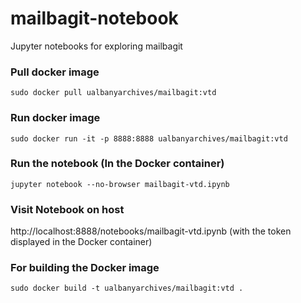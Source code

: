# mailbagit-notebook
Jupyter notebooks for exploring mailbagit

### Pull docker image

```
sudo docker pull ualbanyarchives/mailbagit:vtd
```

### Run docker image

```
sudo docker run -it -p 8888:8888 ualbanyarchives/mailbagit:vtd
```

### Run the notebook (In the Docker container)

```
jupyter notebook --no-browser mailbagit-vtd.ipynb
```

### Visit Notebook on host

http://localhost:8888/notebooks/mailbagit-vtd.ipynb (with the token displayed in the Docker container)


### For building the Docker image

```
sudo docker build -t ualbanyarchives/mailbagit:vtd .
```
